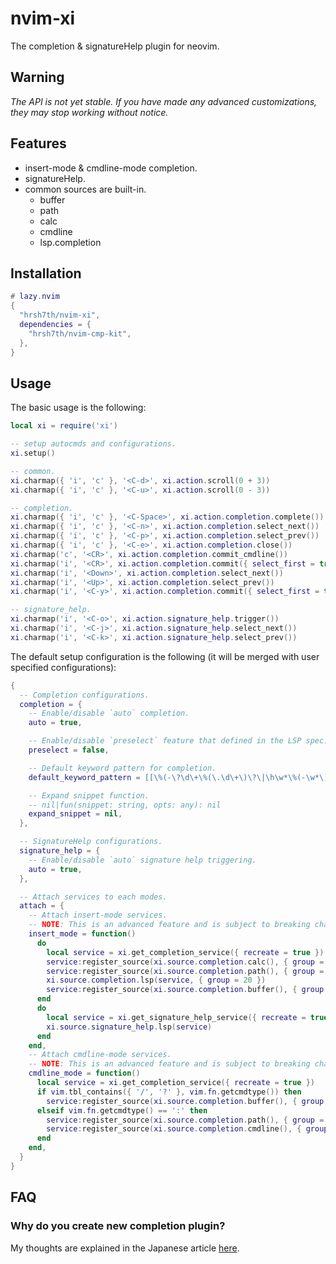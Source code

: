 # nvim-xi

The completion & signatureHelp plugin for neovim.

## Warning

_The API is not yet stable. If you have made any advanced customizations, they
may stop working without notice._

## Features

- insert-mode & cmdline-mode completion.
- signatureHelp.
- common sources are built-in.
  - buffer
  - path
  - calc
  - cmdline
  - lsp.completion

## Installation

```lua
# lazy.nvim
{
  "hrsh7th/nvim-xi",
  dependencies = {
    "hrsh7th/nvim-cmp-kit",
  },
}
```

## Usage

The basic usage is the following:

```lua
local xi = require('xi')

-- setup autocmds and configurations.
xi.setup()

-- common.
xi.charmap({ 'i', 'c' }, '<C-d>', xi.action.scroll(0 + 3))
xi.charmap({ 'i', 'c' }, '<C-u>', xi.action.scroll(0 - 3))

-- completion.
xi.charmap({ 'i', 'c' }, '<C-Space>', xi.action.completion.complete())
xi.charmap({ 'i', 'c' }, '<C-n>', xi.action.completion.select_next())
xi.charmap({ 'i', 'c' }, '<C-p>', xi.action.completion.select_prev())
xi.charmap({ 'i', 'c' }, '<C-e>', xi.action.completion.close())
xi.charmap('c', '<CR>', xi.action.completion.commit_cmdline())
xi.charmap('i', '<CR>', xi.action.completion.commit({ select_first = true }))
xi.charmap('i', '<Down>', xi.action.completion.select_next())
xi.charmap('i', '<Up>', xi.action.completion.select_prev())
xi.charmap('i', '<C-y>', xi.action.completion.commit({ select_first = true, replace = true, no_snippet = true }))

-- signature_help.
xi.charmap('i', '<C-o>', xi.action.signature_help.trigger())
xi.charmap('i', '<C-j>', xi.action.signature_help.select_next())
xi.charmap('i', '<C-k>', xi.action.signature_help.select_prev())
```

The default setup configuration is the following (it will be merged with user
specified configurations):

```lua
{
  -- Completion configurations.
  completion = {
    -- Enable/disable `auto` completion.
    auto = true,

    -- Enable/disable `preselect` feature that defined in the LSP spec.
    preselect = false,

    -- Default keyword pattern for completion.
    default_keyword_pattern = [[\%(-\?\d\+\%(\.\d\+\)\?\|\h\w*\%(-\w*\)*\)]],

    -- Expand snippet function.
    -- nil|fun(snippet: string, opts: any): nil
    expand_snippet = nil,
  },

  -- SignatureHelp configurations.
  signature_help = {
    -- Enable/disable `auto` signature help triggering.
    auto = true,
  },

  -- Attach services to each modes.
  attach = {
    -- Attach insert-mode services.
    -- NOTE: This is an advanced feature and is subject to breaking changes as the API is not yet stable.
    insert_mode = function()
      do
        local service = xi.get_completion_service({ recreate = true })
        service:register_source(xi.source.completion.calc(), { group = 1 })
        service:register_source(xi.source.completion.path(), { group = 10 })
        xi.source.completion.lsp(service, { group = 20 })
        service:register_source(xi.source.completion.buffer(), { group = 100 })
      end
      do
        local service = xi.get_signature_help_service({ recreate = true })
        xi.source.signature_help.lsp(service)
      end
    end,
    -- Attach cmdline-mode services.
    -- NOTE: This is an advanced feature and is subject to breaking changes as the API is not yet stable.
    cmdline_mode = function()
      local service = xi.get_completion_service({ recreate = true })
      if vim.tbl_contains({ '/', '?' }, vim.fn.getcmdtype()) then
        service:register_source(xi.source.completion.buffer(), { group = 1 })
      elseif vim.fn.getcmdtype() == ':' then
        service:register_source(xi.source.completion.path(), { group = 1 })
        service:register_source(xi.source.completion.cmdline(), { group = 10 })
      end
    end,
  }
}
```

## FAQ

### Why do you create new completion plugin?

My thoughts are explained in the Japanese article
[here](https://zenn.dev/hrsh7th/articles/1d558a56084fe5).
